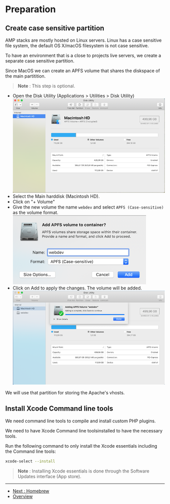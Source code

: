 # Preparation

## Create case sensitive partition

AMP stacks are mostly hosted on Linux servers. Linux has a case sensitive 
file system, the default OS X/macOS filesystem is not case sensitive.

To have an environment that is a close to projects live servers, we create a 
separate case sensitive partition.

Since MacOS we can create an APFS volume that shares the diskspace of the main
partitition.

> **Note** : This step is optional.

* Open the Disk Utility (Applications > Utilities > Disk Utility)
  ![Disk Utility](./media/preparation-disk-1-utility.png)
* Select the Main harddisk (Macintosh HD).
* Click on "+ Volume"
* Give the new volume the name `webdev` and select `APFS (Case-sensitive)` as
  the volume format.
  ![Disk Utility](./media/preparation-disk-2-new-partition.png)
* Click on Add to apply the changes. The volume will be added.
  ![Disk Utility](./media/preparation-disk-3-done.png)

We will use that partition for storing the Apache's vhosts.

## Install Xcode Command line tools

We need command line tools to compile and install custom PHP plugins.

We need to have Xcode Command line toolsinstalled to have the necessary tools. 

Run the following command to only install the Xcode essentials including the 
Command line tools:

```bash
xcode-select --install
```

> **Note** : Installing Xcode essentials is done through the Software Updates
> interface (App store).

---

* [Next : Homebrew](./Homebrew.md)
* [Overview](../README.md)
